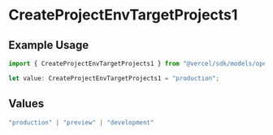 # CreateProjectEnvTargetProjects1

## Example Usage

```typescript
import { CreateProjectEnvTargetProjects1 } from "@vercel/sdk/models/operations/createprojectenv.js";

let value: CreateProjectEnvTargetProjects1 = "production";
```

## Values

```typescript
"production" | "preview" | "development"
```